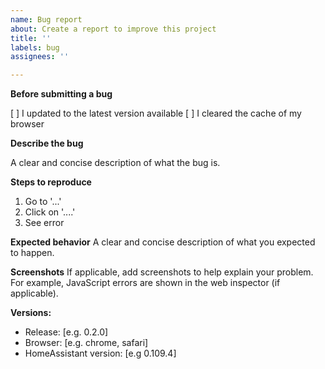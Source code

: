 ```yaml
---
name: Bug report
about: Create a report to improve this project
title: ''
labels: bug
assignees: ''

---
```


**Before submitting a bug**

[ ] I updated to the latest version available
[ ] I cleared the cache of my browser

**Describe the bug**

A clear and concise description of what the bug is.

**Steps to reproduce**

1. Go to '...'
2. Click on '....'
4. See error

**Expected behavior**
A clear and concise description of what you expected to happen.

**Screenshots**
If applicable, add screenshots to help explain your problem.
For example, JavaScript errors are shown in the web inspector (if applicable).

**Versions:**

- Release: [e.g. 0.2.0]
- Browser: [e.g. chrome, safari]
- HomeAssistant version: [e.g 0.109.4]
